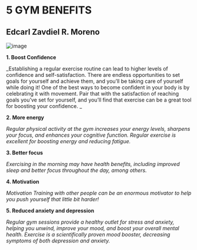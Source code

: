 #  5 GYM BENEFITS
## Edcarl Zavdiel R. Moreno

![image](https://i.pinimg.com/236x/ad/f7/23/adf723efff7cc03bbb4b6e6b6b232c95.jpg)

**1. Boost Confidence**

_Establishing a regular exercise routine can lead to higher levels of confidence and self-satisfaction. There are endless opportunities to set goals for yourself and achieve them, and you’ll be taking care of yourself while doing it! One of the best ways to become confident in your body is by celebrating it with movement. Pair that with the satisfaction of reaching goals you’ve set for yourself, and you’ll find that exercise can be a great tool for boosting your confidence. _

**2. More energy**

_Regular physical activity at the gym increases your energy levels, sharpens your focus, and enhances your cognitive function. Regular exercise is excellent for boosting energy and reducing fatigue._

**3. Better focus**

_Exercising in the morning may have health benefits, including improved sleep and better focus throughout the day, among others._

**4. Motivation**

_Motivation Training with other people can be an enormous motivator to help you push yourself that little bit harder!_

**5. Reduced anxiety and depression**

_Regular gym sessions provide a healthy outlet for stress and anxiety, helping you unwind, improve your mood, and boost your overall mental health. Exercise is a scientifically proven mood booster, decreasing symptoms of both depression and anxiety._
